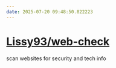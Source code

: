 ```yaml
---
date: 2025-07-20 09:48:50.822223
---
```


# [Lissy93/web-check](https://github.com/Lissy93/web-check)

scan websites for security and tech info